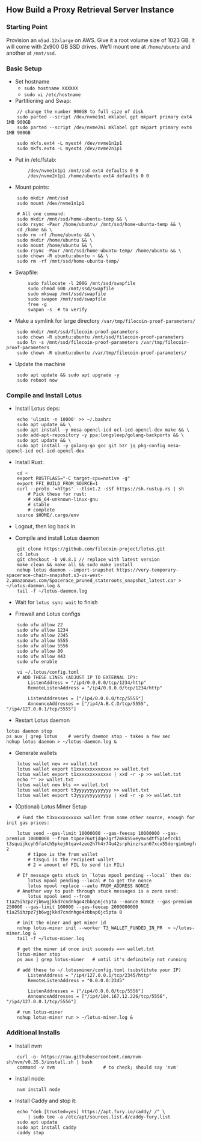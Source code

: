 ## How Build a Proxy Retrieval Server Instance

### Starting Point

Provision an `m5ad.12xlarge` on AWS.   Give it a root volume size of 1023 GB.  It will come with 2x900 GB SSD drives.  We'll mount one at `/home/ubuntu` and another at `/mnt/ssd`.

### Basic Setup

- Set hostname
	- `sudo hostname XXXXXX`
	- `sudo vi /etc/hostname`
- Partitioning and Swap:

```
	// change the number 900GB to full size of disk
	sudo parted --script /dev/nvme1n1 mklabel gpt mkpart primary ext4 1MB 900GB
	sudo parted --script /dev/nvme2n1 mklabel gpt mkpart primary ext4 1MB 900GB

	sudo mkfs.ext4 -L myext4 /dev/nvme1n1p1
	sudo mkfs.ext4 -L myext4 /dev/nvme2n1p1
```


- Put in /etc/fstab:


```
		/dev/nvme1n1p1 /mnt/ssd ext4 defaults 0 0
		/dev/nvme2n1p1 /home/ubuntu ext4 defaults 0 0
```

- Mount points:

```
	sudo mkdir /mnt/ssd
	sudo mount /dev/nvme1n1p1

	# All one command:
	sudo mkdir /mnt/ssd/home-ubuntu-temp && \
	sudo rsync -Pavr /home/ubuntu/ /mnt/ssd/home-ubuntu-temp && \
	cd /home && \
	sudo rm -rf /home/ubuntu && \
	sudo mkdir /home/ubuntu && \
	sudo mount /home/ubuntu && \
	sudo rsync -Pavr /mnt/ssd/home-ubuntu-temp/ /home/ubuntu && \
	sudo chown -R ubuntu:ubuntu ~ && \
	sudo rm -rf /mnt/ssd/home-ubuntu-temp/
```

- Swapfile:

```
		sudo fallocate -l 200G /mnt/ssd/swapfile
		sudo chmod 600 /mnt/ssd/swapfile
		sudo mkswap /mnt/ssd/swapfile
		sudo swapon /mnt/ssd/swapfile
		free -g
		swapon -s  # to verify
```

- Make a symlink for large directory `/var/tmp/filecoin-proof-parameters/`

```
	sudo mkdir /mnt/ssd/filecoin-proof-parameters
	sudo chown -R ubuntu:ubuntu /mnt/ssd/filecoin-proof-parameters 
	sudo ln -s /mnt/ssd/filecoin-proof-parameters /var/tmp/filecoin-proof-parameters
	sudo chown -R ubuntu:ubuntu /var/tmp/filecoin-proof-parameters/
```

- Update the machine
```
	sudo apt update && sudo apt upgrade -y
	sudo reboot now
```

### Compile and Install Lotus

- Install Lotus deps:

```
	echo 'ulimit -n 10000' >> ~/.bashrc
	sudo apt update && \
	sudo apt install -y mesa-opencl-icd ocl-icd-opencl-dev make && \
	sudo add-apt-repository -y ppa:longsleep/golang-backports && \
	sudo apt update && \
	sudo apt install -y golang-go gcc git bzr jq pkg-config mesa-opencl-icd ocl-icd-opencl-dev
```

- Install Rust:

```
	cd ~
	export RUSTFLAGS="-C target-cpu=native -g"
	export FFI_BUILD_FROM_SOURCE=1
	curl --proto '=https' --tlsv1.2 -sSf https://sh.rustup.rs | sh
		# Pick these for rust:
		# x86_64-unknown-linux-gnu
		# stable
		# complete
	source $HOME/.cargo/env
```

- Logout, then log back in

- Compile and install Lotus daemon

```
	git clone https://github.com/filecoin-project/lotus.git
	cd lotus
	git checkout -b v0.8.1 // replace with latest version
	make clean && make all && sudo make install
	nohup lotus daemon --import-snapshot https://very-temporary-spacerace-chain-snapshot.s3-us-west-2.amazonaws.com/Spacerace_pruned_stateroots_snapshot_latest.car > ~/lotus-daemon.log &
	tail -f ~/lotus-daemon.log
```

- Wait for `lotus sync wait` to finish

- Firewall and Lotus configs

```
	sudo ufw allow 22
	sudo ufw allow 1234
	sudo ufw allow 2345
	sudo ufw allow 5555
	sudo ufw allow 5556
	sudo ufw allow 80
	sudo ufw allow 443
	sudo ufw enable

	vi ~/.lotus/config.toml
	# ADD THESE LINES (ADJUST IP TO EXTERNAL IP):
		ListenAddress = "/ip4/0.0.0.0/tcp/1234/http"
		RemoteListenAddress = "/ip4/0.0.0.0/tcp/1234/http"

		ListenAddresses = ["/ip4/0.0.0.0/tcp/5555"]
		AnnounceAddresses = ["/ip4/A.B.C.D/tcp/5555", "/ip4/127.0.0.1/tcp/5555"]
```

- Restart Lotus daemon

```
lotus daemon stop
ps aux | grep lotus    # verify daemon stop - takes a few sec
nohup lotus daemon > ~/lotus-daemon.log &
```

- Generate wallets

```
	lotus wallet new >> wallet.txt
	lotus wallet export t1xxxxxxxxxxxxx >> wallet.txt
	lotus wallet export t1xxxxxxxxxxxxx | xxd -r -p >> wallet.txt
	echo "" >> wallet.txt
	lotus wallet new bls >> wallet.txt
	lotus wallet export t3yyyyyyyyyyyyy >> wallet.txt
	lotus wallet export t3yyyyyyyyyyyyy | xxd -r -p >> wallet.txt
```

- (Optional) Lotus Miner Setup

```
	# Fund the t3xxxxxxxxxxx wallet from some other source, enough for init gas prices:
	
	lotus send --gas-limit 10000000 --gas-feecap 10000000 --gas-premium 10000000 --from t1poe76utjdqe7grf2mkk55xeymxsdtf5piefccki t3squijkcyh5fa4ch5pkej6tqav4zeo2h7h4r74u42srphinzrsan67xcv55dergimbmgfrsbgmyyk4rrkmb6q 2
		# t1poe is the from wallet
		# t3squi is the recipient wallet
		# 2 = amount of FIL to send (in FIL)

	# If message gets stuck in `lotus mpool pending --local` then do:
		lotus mpool pending --local # to get the nonce
		lotus mpool replace --auto FROM_ADDRESS NONCE
	# Another way to push through stuck messages is a zero send:
		lotus mpool send --from t1a25ihzpz7jb6wgjkkd7cndnhgo4zbbap6jc5pta --nonce NONCE --gas-premium 250000 --gas-limit 100000 --gas-feecap 2000000000 t1a25ihzpz7jb6wgjkkd7cndnhgo4zbbap6jc5pta 0

	# init the miner and get miner id
	nohup lotus-miner init --worker T3_WALLET_FUNDED_IN_PR  > ~/lotus-miner.log &
	tail -f ~/lotus-miner.log
	
	# get the miner id once init suceeds ==> wallet.txt
	lotus-miner stop
	ps aux | grep lotus-miner   # until it's definitely not running

	# add these to ~/.lotusminer/config.toml (substitute your IP)
		ListenAddress = "/ip4/127.0.0.1/tcp/2345/http"
		RemoteListenAddress = "0.0.0.0:2345"

		ListenAddresses = ["/ip4/0.0.0.0/tcp/5556"]
		AnnounceAddresses = ["/ip4/184.167.12.226/tcp/5556", "/ip4/127.0.0.1/tcp/5556"]

	# run lotus-miner
	nohup lotus-miner run > ~/lotus-miner.log &
```

### Additional Installs

- Install nvm

```
	curl -o- https://raw.githubusercontent.com/nvm-sh/nvm/v0.35.3/install.sh | bash
	command -v nvm 					# to check; should say 'nvm'
```

- Install node:

```
	nvm install node
```

- Install Caddy and stop it:

```
	echo "deb [trusted=yes] https://apt.fury.io/caddy/ /" \
	    | sudo tee -a /etc/apt/sources.list.d/caddy-fury.list
	sudo apt update
	sudo apt install caddy
	caddy stop
```